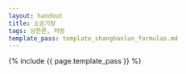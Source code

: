 ```yaml
---
layout: handout
title: 소승기탕
tags: 상한론, 처방
template_pass: template_shanghanlun_formulas.md
---
```



{% include {{ page.template_pass }} %}